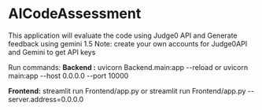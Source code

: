 # AICodeAssessment
This application will evaluate the code using Judge0 API and Generate feedback using gemini 1.5
Note:  create your own accounts for Judge0API and Gemini to get API keys

Run commands:
**Backend :**
uvicorn Backend.main:app --reload 
or
uvicorn main:app --host 0.0.0.0 --port 10000

**Frontend:**
streamlit run Frontend/app.py
or
streamlit run Frontend/app.py --server.address=0.0.0.0

